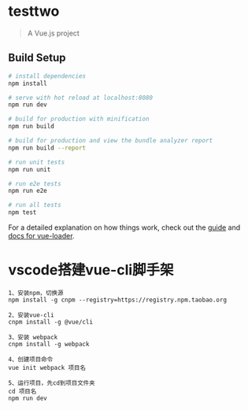 # testtwo

> A Vue.js project

## Build Setup

``` bash
# install dependencies
npm install

# serve with hot reload at localhost:8080
npm run dev

# build for production with minification
npm run build

# build for production and view the bundle analyzer report
npm run build --report

# run unit tests
npm run unit

# run e2e tests
npm run e2e

# run all tests
npm test
```

For a detailed explanation on how things work, check out the [guide](http://vuejs-templates.github.io/webpack/) and [docs for vue-loader](http://vuejs.github.io/vue-loader).

# vscode搭建vue-cli脚手架
```
1、安装npm，切换源
npm install -g cnpm --registry=https://registry.npm.taobao.org

2、安装vue-cli
cnpm install -g @vue/cli

3、安装 webpack
cnpm install -g webpack

4、创建项目命令
vue init webpack 项目名

5、运行项目，先cd到项目文件夹
cd 项目名
npm run dev
```